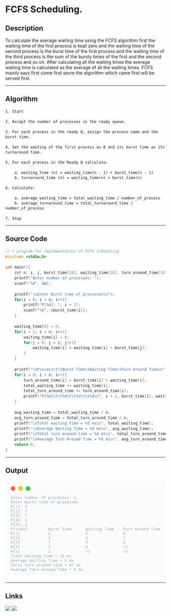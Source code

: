 # FCFS Scheduling.

## Description

To calculate the average waiting time using the FCFS algorithm first the waiting time of the first process is kept zero and the waiting time of the second process is the burst time of the first process and the waiting time of the third process is the sum of the bursty times of the first and the second process and so on. After calculating all the waiting times the average waiting time is calculated as the average of all the waiting times. FCFS mainly says first come first sevre the algorithm which came first will be served first.

---

## Algorithm

    1. Start

    2. Accept the number of processes in the ready queue.

    3. For each process in the ready Q, assign the process name and the burst time.

    4. Set the waiting of the first process as 0 and its burst time as its turnaround time.

    5. For each process in the Ready Q calculate:

        a. waiting_time (n) = waiting_time(n - 1) + burst_time(n - 1)
        b. turnaround_time (n) = waiting_time(n) + burst_time(n)

    6. Calculate:

        a. average_waiting_time = total_waiting_time / number_of_process
        b. average_turnaround_time = total_turnaround_time / number_of_process

    7. Stop

---

## Source Code

```c
// C program for implementation of FCFS scheduling
#include <stdio.h>

int main(){
    int n, i, j, burst_time[10], waiting_time[10], turn_around_time[10], total_waiting_time = 0, total_turn_around_time = 0, avg_waiting_time = 0, avg_turn_around_time = 0;
    printf("Enter number of processes: ");
    scanf("%d", &n);

    printf("\nEnter Burst time of processes\n");
    for(i = 0; i < n; i++){
        printf("P[%d]: ", i + 1);
        scanf("%d", &burst_time[i]);
    }

    waiting_time[0] = 0;
    for(i = 1; i < n; i++){
        waiting_time[i] = 0;
        for(j = 0; j < i; j++){
            waiting_time[i] = waiting_time[i] + burst_time[j];
        }
    }

    printf("\nProcess\t\tBurst Time\tWaiting Time\tTurn Around Time\n");
    for(i = 0; i < n; i++){
        turn_around_time[i] = burst_time[i] + waiting_time[i];
        total_waiting_time += waiting_time[i];
        total_turn_around_time += turn_around_time[i];
        printf("P[%d]\t\t%d\t\t%d\t\t%d\n", i + 1, burst_time[i], waiting_time[i], turn_around_time[i]);
    }

    avg_waiting_time = total_waiting_time / n;
    avg_turn_around_time = total_turn_around_time / n;
    printf("\nTotal waiting time = %d ms\n", total_waiting_time);
    printf("\nAverage Waiting Time = %d ms\n", avg_waiting_time);
    printf("\nTotal turn around time = %d ms\n", total_turn_around_time);
    printf("\nAverage Turn Around Time = %d ms\n", avg_turn_around_time);
    return 0;
}
```

---

## Output

![FCFS Scheduling](./LR03.png)

---

## Links

[<img src="https://img.shields.io/badge/-Replit-FF0000?style=for-the-badge&logo=replit">][replit]
[<img src="https://img.shields.io/badge/-GitHub-FF7F00?style=for-the-badge&logo=github">][github]

[replit]: https://replit.com/@kabirdeula/FCFS-Scheduling
[github]: https://github.com/kabirdeula/OperatingSystemLabReport/blob/main/src/Lab%20Report%2003/main.c